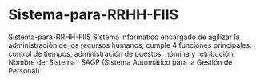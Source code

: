 # Sistema-para-RRHH-FIIS
Sistema-para-RRHH-FIIS  Sistema informatico encargado de agilizar la administración de los recursos humanos, cumple 4 funciones principales: control de tiempos, administración de puestos, nómina y retribución.
Nombre del Sistema : SAGP (Sistema Automático para la Gestión de Personal)
